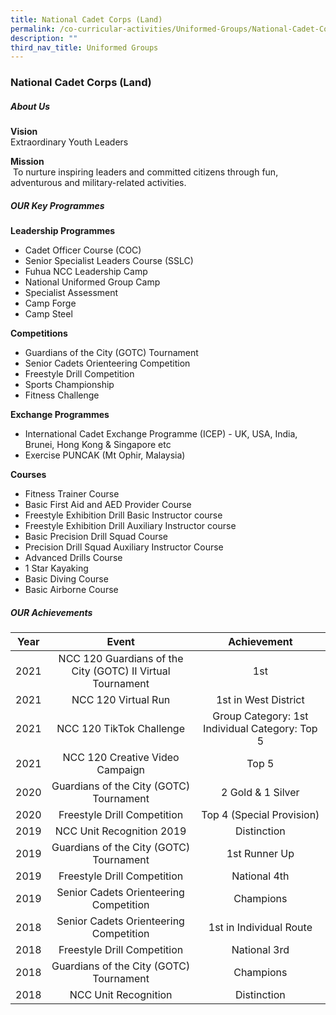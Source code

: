 ```yaml
---
title: National Cadet Corps (Land)
permalink: /co-curricular-activities/Uniformed-Groups/National-Cadet-Corps-Land/
description: ""
third_nav_title: Uniformed Groups
---
```

### National Cadet Corps (Land)
##### About Us

**Vision** <br>Extraordinary Youth Leaders

**Mission**<br> To nurture inspiring leaders and committed citizens through fun, adventurous and military-related activities.

##### OUR Key Programmes

**Leadership Programmes**

*   Cadet Officer Course (COC)
*   Senior Specialist Leaders Course (SSLC)
*   Fuhua NCC Leadership Camp
*   National Uniformed Group Camp
*   Specialist Assessment
*   Camp Forge
*   Camp Steel

  

**Competitions**

*   Guardians of the City (GOTC) Tournament        
*   Senior Cadets Orienteering Competition            
*   Freestyle Drill Competition
*   Sports Championship                 
*   Fitness Challenge 

  

**Exchange Programmes**

*   International Cadet Exchange Programme (ICEP) - UK, USA, India, Brunei, Hong Kong & Singapore etc
*   Exercise PUNCAK (Mt Ophir, Malaysia)

  

**Courses**

*   Fitness Trainer Course
*   Basic First Aid and AED Provider Course 
*   Freestyle Exhibition Drill Basic Instructor course
*   Freestyle Exhibition Drill Auxiliary Instructor course
*   Basic Precision Drill Squad Course
*   Precision Drill Squad Auxiliary Instructor Course
*   Advanced Drills Course 
*   1 Star Kayaking
*   Basic Diving Course
*   Basic Airborne Course

##### OUR Achievements

| Year | Event | Achievement |
|:---:|:---:|:---:|
| 2021  | NCC 120 Guardians of the City (GOTC) II Virtual Tournament  |  1st |
| 2021  | NCC 120 Virtual Run  | 1st in West District  |
| 2021 | NCC 120 TikTok Challenge  | Group Category: 1st Individual Category: Top 5  |
| 2021  | NCC 120 Creative Video Campaign  | Top 5  |
|  2020  |  Guardians of the City (GOTC) Tournament   |  2 Gold & 1 Silver  |
| 2020 | Freestyle Drill Competition  | Top 4 (Special Provision) |
| 2019 | 	NCC Unit Recognition 2019 | Distinction  |
| 2019 | Guardians of the City (GOTC) Tournament  |  1st Runner Up |
| 2019  | Freestyle Drill Competition   | National 4th  |
| 2019 | Senior Cadets Orienteering Competition    | Champions  |
| 2018 | Senior Cadets Orienteering Competition   | 1st in Individual Route  |
| 2018 | Freestyle Drill Competition  | National 3rd |
| 2018  |  Guardians of the City (GOTC) Tournament | Champions |
| 2018 | NCC Unit Recognition  | Distinction  |